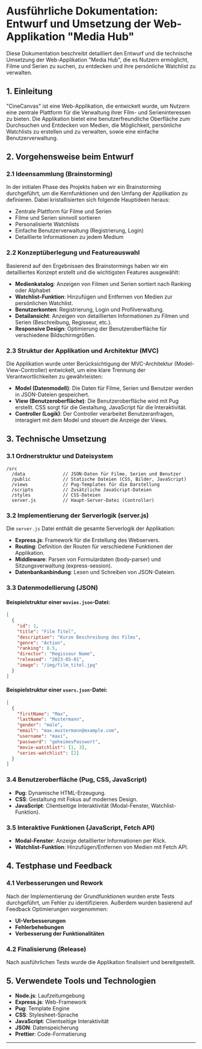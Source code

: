 # Ausführliche Dokumentation: Entwurf und Umsetzung der Web-Applikation "Media Hub"

Diese Dokumentation beschreibt detailliert den Entwurf und die technische Umsetzung der Web-Applikation "Media Hub", die es Nutzern ermöglicht, Filme und Serien zu suchen, zu entdecken und ihre persönliche Watchlist zu verwalten.

## 1. Einleitung

"CineCanvas" ist eine Web-Applikation, die entwickelt wurde, um Nutzern eine zentrale Plattform für die Verwaltung ihrer Film- und Serieninteressen zu bieten. Die Applikation bietet eine benutzerfreundliche Oberfläche zum Durchsuchen und Entdecken von Medien, die Möglichkeit, persönliche Watchlists zu erstellen und zu verwalten, sowie eine einfache Benutzerverwaltung.

## 2. Vorgehensweise beim Entwurf

### 2.1 Ideensammlung (Brainstorming)

In der initialen Phase des Projekts haben wir ein Brainstorming durchgeführt, um die Kernfunktionen und den Umfang der Applikation zu definieren. Dabei kristallisierten sich folgende Hauptideen heraus:

- Zentrale Plattform für Filme und Serien
- Filme und Serien sinnvoll sortieren
- Personalisierte Watchlists
- Einfache Benutzerverwaltung (Registrierung, Login)
- Detaillierte Informationen zu jedem Medium

### 2.2 Konzeptüberlegung und Featureauswahl

Basierend auf den Ergebnissen des Brainstormings haben wir ein detailliertes Konzept erstellt und die wichtigsten Features ausgewählt:

- **Medienkatalog**: Anzeigen von Filmen und Serien sortiert nach Ranking oder Alphabet
- **Watchlist-Funktion**: Hinzufügen und Entfernen von Medien zur persönlichen Watchlist.
- **Benutzerkonten**: Registrierung, Login und Profilverwaltung.
- **Detailansicht**: Anzeigen von detaillierten Informationen zu Filmen und Serien (Beschreibung, Regisseur, etc.).
- **Responsive Design**: Optimierung der Benutzeroberfläche für verschiedene Bildschirmgrößen.

### 2.3 Struktur der Applikation und Architektur (MVC)

Die Applikation wurde unter Berücksichtigung der MVC-Architektur (Model-View-Controller) entwickelt, um eine klare Trennung der Verantwortlichkeiten zu gewährleisten:

- **Model (Datenmodell)**: Die Daten für Filme, Serien und Benutzer werden in JSON-Dateien gespeichert.
- **View (Benutzeroberfläche)**: Die Benutzeroberfläche wird mit Pug erstellt. CSS sorgt für die Gestaltung, JavaScript für die Interaktivität.
- **Controller (Logik)**: Der Controller verarbeitet Benutzeranfragen, interagiert mit dem Model und steuert die Anzeige der Views.

## 3. Technische Umsetzung

### 3.1 Ordnerstruktur und Dateisystem

```
/src
  /data              // JSON-Daten für Filme, Serien und Benutzer
  /public            // Statische Dateien (CSS, Bilder, JavaScript)
  /views             // Pug-Templates für die Darstellung
  /scripts           // Zusätzliche JavaScript-Dateien
  /styles            // CSS-Dateien
  server.js          // Haupt-Server-Datei (Controller)
```

### 3.2 Implementierung der Serverlogik (server.js)

Die `server.js` Datei enthält die gesamte Serverlogik der Applikation:

- **Express.js**: Framework für die Erstellung des Webservers.
- **Routing**: Definition der Routen für verschiedene Funktionen der Applikation.
- **Middleware**: Parsen von Formulardaten (body-parser) und Sitzungsverwaltung (express-session).
- **Datenbankanbindung**: Lesen und Schreiben von JSON-Dateien.

### 3.3 Datenmodellierung (JSON)

#### Beispielstruktur einer `movies.json`-Datei:

```json
[
  {
    "id": 1,
    "title": "Film Titel",
    "description": "Kurze Beschreibung des Films",
    "genre": "Action",
    "ranking": 8.5,
    "director": "Regisseur Name",
    "released": "2023-05-01",
    "image": "/img/film_titel.jpg"
  }
]
```

#### Beispielstruktur einer `users.json`-Datei:

```json
[
  {
    "firstName": "Max",
    "lastName": "Mustermann",
    "gender": "male",
    "email": "max.mustermann@example.com",
    "username": "maxi",
    "password": "geheimesPasswort",
    "movie-watchlist": [1, 3],
    "series-watchlist": [2]
  }
]
```

### 3.4 Benutzeroberfläche (Pug, CSS, JavaScript)

- **Pug**: Dynamische HTML-Erzeugung.
- **CSS**: Gestaltung mit Fokus auf modernes Design.
- **JavaScript**: Clientseitige Interaktivität (Modal-Fenster, Watchlist-Funktion).

### 3.5 Interaktive Funktionen (JavaScript, Fetch API)

- **Modal-Fenster**: Anzeige detaillierter Informationen per Klick.
- **Watchlist-Funktion**: Hinzufügen/Entfernen von Medien mit Fetch API.

## 4. Testphase und Feedback



### 4.1 Verbesserungen und Rework

Nach der Implementierung der Grundfunktionen wurden erste Tests durchgeführt, um Fehler zu identifizieren.
Außerdem wurden basierend auf Feedback Optimierungen vorgenommen:

- **UI-Verbesserungen**
- **Fehlerbehebungen**
- **Verbesserung der Funktionalitäten**

### 4.2 Finalisierung (Release)

Nach ausführlichen Tests wurde die Applikation finalisiert und bereitgestellt.

## 5. Verwendete Tools und Technologien

- **Node.js**: Laufzeitumgebung
- **Express.js**: Web-Framework
- **Pug**: Template Engine
- **CSS**: Stylesheet-Sprache
- **JavaScript**: Clientseitige Interaktivität
- **JSON**: Datenspeicherung
- **Prettier**: Code-Formatierung

---

